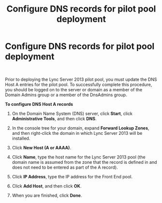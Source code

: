 ﻿---
title: Configure DNS records for pilot pool deployment
TOCTitle: Configure DNS records for pilot pool deployment
ms:assetid: eb421bad-4bf1-4837-a077-7795094692d9
ms:mtpsurl: https://technet.microsoft.com/en-us/library/JJ721921(v=OCS.15)
ms:contentKeyID: 49733855
ms.date: 07/23/2014
mtps_version: v=OCS.15
---

# Configure DNS records for pilot pool deployment

 


Prior to deploying the Lync Server 2013 pilot pool, you must update the DNS Host A entries for the pilot pool. To successfully complete this procedure, you should be logged on to the server or domain as a member of the Domain Admins group or a member of the DnsAdmins group.

**To configure DNS Host A records**

1.  On the Domain Name System (DNS) server, click **Start**, click **Administrative Tools**, and then click **DNS**.

2.  In the console tree for your domain, expand **Forward Lookup Zones**, and then right-click the domain in which Lync Server 2013 will be installed.

3.  Click **New Host (A or AAAA)**.

4.  Click **Name**, type the host name for the Lync Server 2013 pool (the domain name is assumed from the zone that the record is defined in and does not need to be entered as part of the A record).

5.  Click **IP Address**, type the IP address for the Front End pool.

6.  Click **Add Host**, and then click **OK**.

7.  When you are finished, click **Done**.

